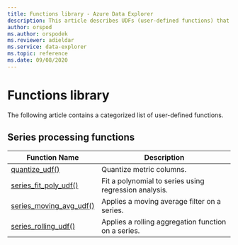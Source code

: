 ```yaml
---
title: Functions library - Azure Data Explorer
description: This article describes UDFs (user-defined functions) that extend Azure Data Explorer capabilities.
author: orspod
ms.author: orspodek
ms.reviewer: adieldar
ms.service: data-explorer
ms.topic: reference
ms.date: 09/08/2020
---
```

# Functions library

The following article contains a categorized list of user-defined functions.

## Series processing functions

|Function Name     |Description                                          |
|-------------------------|--------------------------------------------------------|
|[quantize_udf()](quantize-udf.md)|Quantize metric columns. |
|[series_fit_poly_udf()](series-fit-poly-udf.md)|Fit a polynomial to series using regression analysis. |
|[series_moving_avg_udf()](series-moving-avg-udf.md)|Applies a moving average filter on a series. |
|[series_rolling_udf()](series-rolling-udf.md)|Applies a rolling aggregation function on a series. |
